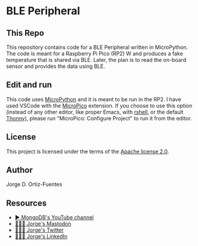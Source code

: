 # BLE Peripheral

## This Repo

This repository contains code for a BLE Peripheral written in MicroPython.  The code is meant for a Raspberry Pi Pico
(RP2) W and produces a fake temperature that is shared via BLE.  Later, the plan is to read the on-board sensor and
provides the data using BLE.

## Edit and run

This code uses [MicroPython](https://micropython.org) and it is meant to be run in the RP2. I have used VSCode with the
[MicroPico](https://marketplace.visualstudio.com/items?itemName=paulober.pico-w-go) extension. If you choose to use this
option (instead of any other editor, like proper Emacs, with [rshell](https://github.com/dhylands/rshell), or the
default [Thonny](https://thonny.org/)), please run "MicroPico: Configure Project" to run it from the editor.

## License

This project is licensed under the terms of the [Apache license 2.0](./LICENSE.txt).

## Author

Jorge D. Ortiz-Fuentes

## Resources

- [▶️ MongoDB's YouTube channel](https://www.youtube.com/c/MongoDBofficial)
- [🙋🏻‍♂️ Jorge's Mastodon](https://fosstodon.org/@jdortiz)
- [🙋🏻‍♂️ Jorge's Twitter](https://twitter.com/jdortiz)
- [🧑🏻‍💻 Jorge's LinkedIn](https://www.linkedin.com/in/jorgeortiz/)
